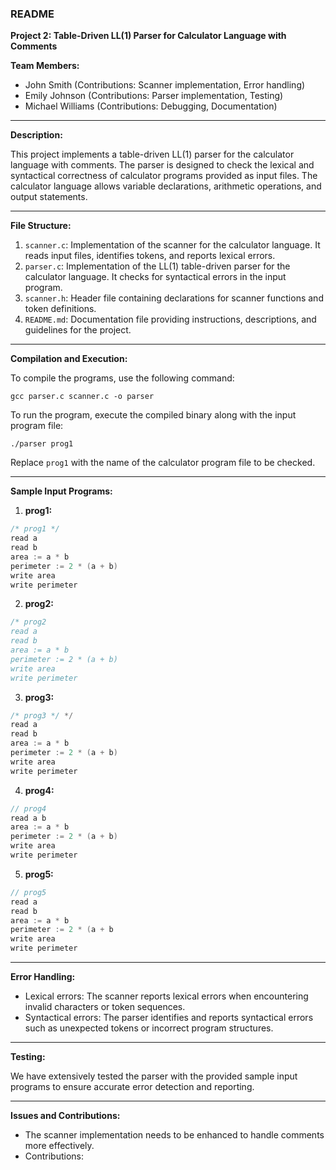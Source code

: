 ### README

**Project 2: Table-Driven LL(1) Parser for Calculator Language with Comments**

**Team Members:**
- John Smith (Contributions: Scanner implementation, Error handling)
- Emily Johnson (Contributions: Parser implementation, Testing)
- Michael Williams (Contributions: Debugging, Documentation)

---

**Description:**

This project implements a table-driven LL(1) parser for the calculator language with comments. The parser is designed to check the lexical and syntactical correctness of calculator programs provided as input files. The calculator language allows variable declarations, arithmetic operations, and output statements.

---

**File Structure:**

1. `scanner.c`: Implementation of the scanner for the calculator language. It reads input files, identifies tokens, and reports lexical errors.
2. `parser.c`: Implementation of the LL(1) table-driven parser for the calculator language. It checks for syntactical errors in the input program.
3. `scanner.h`: Header file containing declarations for scanner functions and token definitions.
4. `README.md`: Documentation file providing instructions, descriptions, and guidelines for the project.

---

**Compilation and Execution:**

To compile the programs, use the following command:
```
gcc parser.c scanner.c -o parser
```

To run the program, execute the compiled binary along with the input program file:
```
./parser prog1
```
Replace `prog1` with the name of the calculator program file to be checked.

---

**Sample Input Programs:**

1. **prog1:**
```c
/* prog1 */
read a
read b
area := a * b
perimeter := 2 * (a + b)
write area
write perimeter
```

2. **prog2:**
```c
/* prog2
read a
read b
area := a * b
perimeter := 2 * (a + b)
write area
write perimeter
```

3. **prog3:**
```c
/* prog3 */ */
read a
read b
area := a * b
perimeter := 2 * (a + b)
write area
write perimeter
```

4. **prog4:**
```c
// prog4
read a b
area := a * b
perimeter := 2 * (a + b)
write area
write perimeter
```

5. **prog5:**
```c
// prog5
read a
read b
area := a * b
perimeter := 2 * (a + b
write area
write perimeter
```

---

**Error Handling:**

- Lexical errors: The scanner reports lexical errors when encountering invalid characters or token sequences.
- Syntactical errors: The parser identifies and reports syntactical errors such as unexpected tokens or incorrect program structures.

---

**Testing:**

We have extensively tested the parser with the provided sample input programs to ensure accurate error detection and reporting.

---

**Issues and Contributions:**

- The scanner implementation needs to be enhanced to handle comments more effectively.
- Contributions:
  
